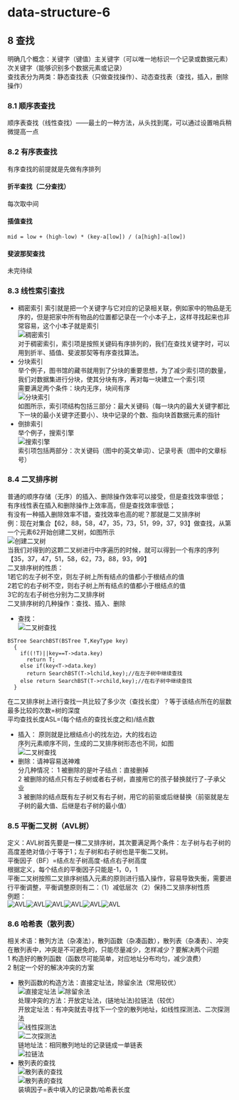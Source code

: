 # data-structure-6
## 8 查找  
明确几个概念：关键字（键值）主关键字（可以唯一地标识一个记录或数据元素）次关键字（能够识别多个数据元素或记录）  
查找表分为两类：静态查找表（只做查找操作）、动态查找表（查找，插入，删除操作）  
### 8.1 顺序表查找  
顺序表查找（线性查找）——最土的一种方法，从头找到尾，可以通过设置哨兵稍微提高一点  
### 8.2 有序表查找  
有序查找的前提就是先做有序排列  
#### 折半查找（二分查找） 
每次取中间  
#### 插值查找  
```
mid = low + (high-low) * (key-a[low]) / (a[high]-a[low])
```
#### 斐波那契查找  
未完待续  
### 8.3 线性索引查找  
* 稠密索引
索引就是把一个关键字与它对应的记录相关联，例如家中的物品是无序的，但是把家中所有物品的位置都记录在一个小本子上，这样寻找起来也非常容易，这个小本子就是索引  
![稠密索引](37.png)  
对于稠密索引，索引项是按照关键码有序排列的，我们在查找关键字时，可以用到折半、插值、斐波那契等有序查找算法。  
* 分块索引  
举个例子，图书馆的藏书就用到了分块的重要思想，为了减少索引项的数量，我们对数据集进行分块，使其分块有序，再对每一块建立一个索引项  
需要满足两个条件：块内无序，块间有序  
![分块索引](38.png)  
如图所示，索引项结构包括三部分：最大关键码（每一块内的最大关键字都比下一块的最小关键字还要小）、块中记录的个数、指向块首数据元素的指针  
* 倒排索引  
举个例子，搜索引擎  
![搜索引擎](39.png)  
索引项包括两部分：次关键码（图中的英文单词）、记录号表（图中的文章标号）  
### 8.4 二叉排序树  
普通的顺序存储（无序）的插入、删除操作效率可以接受，但是查找效率很低；  
有序线性表在插入和删除操作上效率高，但是查找效率很低；  
有没有一种插入删除效率不错，查找效率也高的呢？那就是二叉排序树  
例：现在对集合【62，88，58，47，35，73，51，99，37，93】做查找，从第一个元素62开始创建二叉树，如图所示  
![创建二叉树](40.png)   
当我们对得到的这颗二叉树进行中序遍历的时候，就可以得到一个有序的序列【35，37，47，51，58，62，73，88，93，99】  
二叉排序树的性质：  
1若它的左子树不空，则左子树上所有结点的值都小于根结点的值  
2若它的右子树不空，则右子树上所有结点的值都小于根结点的值  
3它的左右子树也分别为二叉排序树  
二叉排序树的几种操作：查找、插入、删除  
* 查找：  
![二叉树查找](41.png)   
```
BSTree SearchBST(BSTree T,KeyType key)
  {
    if((!T)||key==T->data.key)
      return T;
    else if(key<T->data.key)
      return SearchBST(T->lchild,key);//在左子树中继续查找
    else return SearchBST(T->rchild,key);//在右子树中继续查找
  }
```
在二叉排序树上进行查找一共比较了多少次（查找长度）？等于该结点所在的层数  
最多比较的次数=树的深度  
平均查找长度ASL=(每个结点的查找长度之和)/结点数  
* 插入：
原则就是比根结点小的找左边，大的找右边  
序列元素顺序不同，生成的二叉排序树形态也不同，如图  
![二叉树查找](42.png)   
* 删除：请神容易送神难  
分几种情况：
1 被删除的是叶子结点：直接删掉  
2 被删除的结点只有左子树或者右子树，直接用它的孩子替换就行了-子承父业  
3 被删除的结点既有左子树又有右子树，用它的前驱或后继替换（前驱就是左子树的最大值、后继是右子树的最小值）  
### 8.5 平衡二叉树（AVL树）  
定义：AVL树首先要是一棵二叉排序树，其次要满足两个条件：左子树与右子树的高度差绝对值小于等于1；左子树和右子树也是平衡二叉树。  
平衡因子（BF）=结点左子树高度-结点右子树高度  
根据定义，每个结点的平衡因子只能是-1，0，1  
平衡二叉树按照二叉排序树插入元素的原则进行插入操作，容易导致失衡，需要进行平衡调整，平衡调整原则有二：（1）减低层次（2）保持二叉排序树性质  
例题：  
![AVL](43.png)![AVL](44.png)![AVL](45.png)![AVL](46.png)![AVL](47.png)![AVL](48.png) 
### 8.6 哈希表（散列表）  
相关术语：散列方法（杂凑法），散列函数（杂凑函数），散列表（杂凑表）、冲突  
在散列表中，冲突是不可避免的，只能尽量减少，怎样减少？要解决两个问题  
1 构造好的散列函数（函数尽可能简单，对应地址分布均匀，减少浪费）  
2 制定一个好的解决冲突的方案  
* 散列函数的构造方法：直接定址法，除留余法（常用较优）  
![直接定址法](49.png) ![除留余法](50.png)   
处理冲突的方法：开放定址法，(链地址法)拉链法（较优）  
开放定址法：有冲突就去寻找下一个空的散列地址，如线性探测法、二次探测法  
![线性探测法](51.png)  
![二次探测法](52.png)  
链地址法：相同散列地址的记录链成一单链表  
![拉链法](53.png)  
* 散列表的查找  
![散列表的查找](54.png)  
![散列表的查找](55.png)  
装填因子=表中填入的记录数/哈希表长度  
